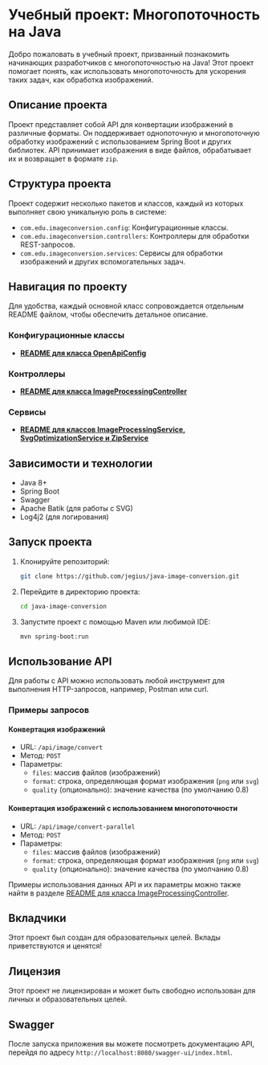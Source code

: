 # Учебный проект: Многопоточность на Java

Добро пожаловать в учебный проект, призванный познакомить начинающих разработчиков с многопоточностью на Java! Этот проект помогает понять, как использовать многопоточность для ускорения таких задач, как обработка изображений.

## Описание проекта

Проект представляет собой API для конвертации изображений в различные форматы. Он поддерживает однопоточную и многопоточную обработку изображений с использованием Spring Boot и других библиотек. API принимает изображения в виде файлов, обрабатывает их и возвращает в формате `zip`.

## Структура проекта

Проект содержит несколько пакетов и классов, каждый из которых выполняет свою уникальную роль в системе:

- `com.edu.imageconversion.config`: Конфигурационные классы.
- `com.edu.imageconversion.controllers`: Контроллеры для обработки REST-запросов.
- `com.edu.imageconversion.services`: Сервисы для обработки изображений и других вспомогательных задач.

## Навигация по проекту

Для удобства, каждый основной класс сопровождается отдельным README файлом, чтобы обеспечить детальное описание.

### Конфигурационные классы

- **[README для класса OpenApiConfig](src/main/java/com/edu/imageconversion/config/README.MD)**

### Контроллеры

- **[README для класса ImageProcessingController](src/main/java/com/edu/imageconversion/controllers/README.MD)**

### Сервисы

- **[README для классов ImageProcessingService, SvgOptimizationService и ZipService](src/main/java/com/edu/imageconversion/services/README.MD)**

## Зависимости и технологии

- Java 8+
- Spring Boot
- Swagger
- Apache Batik (для работы с SVG)
- Log4j2 (для логирования)

## Запуск проекта

1. Клонируйте репозиторий:
   ```sh
   git clone https://github.com/jegius/java-image-conversion.git
   ```
2. Перейдите в директорию проекта:
   ```sh
   cd java-image-conversion
   ```
3. Запустите проект с помощью Maven или любимой IDE:
   ```sh
   mvn spring-boot:run
   ```

## Использование API

Для работы с API можно использовать любой инструмент для выполнения HTTP-запросов, например, Postman или curl.

### Примеры запросов

#### Конвертация изображений

- URL: `/api/image/convert`
- Метод: `POST`
- Параметры:
    - `files`: массив файлов (изображений)
    - `format`: строка, определяющая формат изображения (`png` или `svg`)
    - `quality` (опционально): значение качества (по умолчанию 0.8)

#### Конвертация изображений с использованием многопоточности

- URL: `/api/image/convert-parallel`
- Метод: `POST`
- Параметры:
    - `files`: массив файлов (изображений)
    - `format`: строка, определяющая формат изображения (`png` или `svg`)
    - `quality` (опционально): значение качества (по умолчанию 0.8)

Примеры использования данных API и их параметры можно также найти в разделе [README для класса ImageProcessingController](src/main/java/com/edu/imageconversion/controllers/README.MD).

## Вкладчики

Этот проект был создан для образовательных целей. Вклады приветствуются и ценятся!

## Лицензия

Этот проект не лицензирован и может быть свободно использован для личных и образовательных целей.

## Swagger

После запуска приложения вы можете посмотреть документацию API, перейдя по адресу `http://localhost:8080/swagger-ui/index.html`.